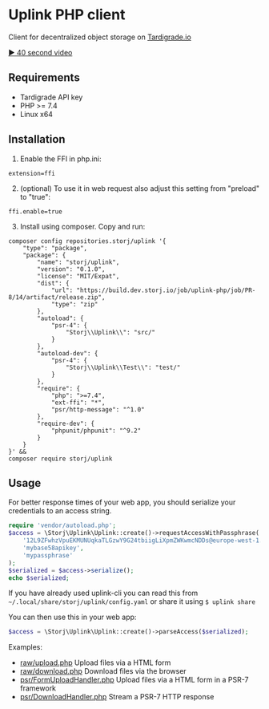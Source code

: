 Uplink PHP client
=============

Client for decentralized object storage on [Tardigrade.io](https://tardigrade.io/)

[▶ 40 second video](https://www.youtube.com/watch?v=QOjM5ERd8yo&feature=youtu.be)

Requirements
----------

- Tardigrade API key
- PHP >= 7.4
- Linux x64

Installation
---------

1. Enable the FFI in php.ini:

```
extension=ffi
```

2. (optional) To use it in web request also adjust this setting from "preload" to "true":

```
ffi.enable=true
```

3. Install using composer. Copy and run:

```
composer config repositories.storj/uplink '{
    "type": "package",
    "package": {
        "name": "storj/uplink",
        "version": "0.1.0",
        "license": "MIT/Expat",
        "dist": {
            "url": "https://build.dev.storj.io/job/uplink-php/job/PR-8/14/artifact/release.zip",
            "type": "zip"
        },
        "autoload": {
            "psr-4": {
                "Storj\\Uplink\\": "src/"
            }
        },
        "autoload-dev": {
            "psr-4": {
                "Storj\\Uplink\\Test\\": "test/"
            }
        },
        "require": {
            "php": ">=7.4",
            "ext-ffi": "*",
            "psr/http-message": "^1.0"
        },
        "require-dev": {
            "phpunit/phpunit": "^9.2"
        }
    }
}' &&
composer require storj/uplink
```

Usage
----

For better response times of your web app, you should serialize your credentials to an access string.

```php
require 'vendor/autoload.php';
$access = \Storj\Uplink\Uplink::create()->requestAccessWithPassphrase(
    '12L9ZFwhzVpuEKMUNUqkaTLGzwY9G24tbiigLiXpmZWKwmcNDDs@europe-west-1.tardigrade.io:7777',
    'mybase58apikey',
    'mypassphrase'
);
$serialized = $access->serialize();
echo $serialized;
```

If you have already used uplink-cli you can read this from `~/.local/share/storj/uplink/config.yaml`
or share it using `$ uplink share`

You can then use this in your web app:

```php
$access = \Storj\Uplink\Uplink::create()->parseAccess($serialized);
```

Examples:

- [raw/upload.php](examples/raw/upload.php) Upload files via a HTML form
- [raw/download.php](examples/raw/download.php) Download files via the browser
- [psr/FormUploadHandler.php](examples/psr/FormUploadHandler.php) Upload files via a HTML form in a PSR-7 framework
- [psr/DownloadHandler.php](examples/psr/FormUploadHandler.php) Stream a PSR-7 HTTP response

